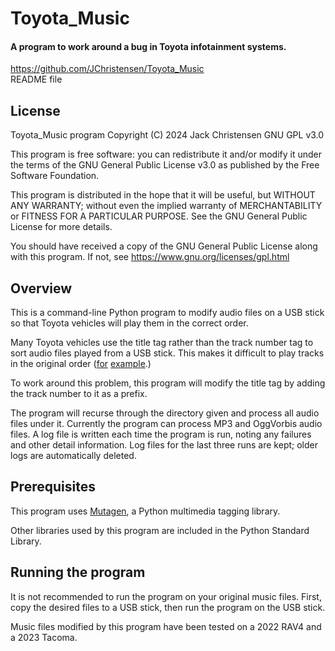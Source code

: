 # Toyota_Music
#### A program to work around a bug in Toyota infotainment systems.
https://github.com/JChristensen/Toyota_Music  
README file  

## License
Toyota_Music program Copyright (C) 2024 Jack Christensen GNU GPL v3.0

This program is free software: you can redistribute it and/or modify it under the terms of the GNU General Public License v3.0 as published by the Free Software Foundation.

This program is distributed in the hope that it will be useful, but WITHOUT ANY WARRANTY; without even the implied warranty of MERCHANTABILITY or FITNESS FOR A PARTICULAR PURPOSE.  See the GNU General Public License for more details.

You should have received a copy of the GNU General Public License along with this program. If not, see <https://www.gnu.org/licenses/gpl.html>

## Overview
This is a command-line Python program to modify audio files on a USB stick so that Toyota vehicles will play them in the correct order.

Many Toyota vehicles use the title tag rather than the track number tag
to sort audio files played from a USB stick. This makes it difficult to
play tracks in the original order ([for](https://www.toyotanation.com/threads/mp3-files-not-playing-in-correct-order-from-usb-drive.1655674/) [example](https://www.toyotaownersclub.com/forums/topic/192692-2020-rav4-usb-track-order/).)

To work around this problem, this program will modify the title tag by
adding the track number to it as a prefix.

The program will recurse through the directory given and process
all audio files under it. Currently the program can process MP3 and
OggVorbis audio files. A log file is written each time the program
is run, noting any failures and other detail information. Log files
for the last three runs are kept; older logs are automatically deleted.

## Prerequisites
This program uses [Mutagen](https://mutagen.readthedocs.io/), a Python multimedia tagging library.

Other libraries used by this program are included in the Python Standard Library.

## Running the program
It is not recommended to run the program on your original music files. First, copy the desired files to a USB stick, then run the program on the USB stick.

Music files modified by this program have been tested on a 2022 RAV4 and a 2023 Tacoma.